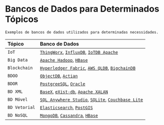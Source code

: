 # Bancos de Dados para Determinados Tópicos

`Exemplos de bancos de dados utilizados para determinadas necessidades.`

| Tópico        | Banco de Dados |
| :------------ | :-------------------------------------------------------------------------------------------------------------------------------------------------------- |
| `IoT`         | [`ThingWorx`](https://www.ptc.com/en/products/thingworx), [`InfluxDB`](https://www.influxdata.com/), [`IoTDB Apache`](https://iotdb.apache.org/) |
| `Big Data`    | [`Apache Hadoop`](https://hadoop.apache.org), [`HBase`](https://hbase.apache.org/) |
| `Blockchain`  | [`Hyperledger Fabric`](https://www.hyperledger.org/projects/fabric), [`AWS QLDB`](https://aws.amazon.com/pt/qldb/), [`BigchainDB`](https://www.bigchaindb.com/)|
| `BDOO`        | [`ObjectDB`](https://www.objectdb.com), [`Actian`](https://esd.actian.com/platform/docs/Versant_Object_Database/10/Versant_Object_Database_10_Documentation) |
| `BDOR`        | [`PostgreeSQL`](https://www.postgresql.org), [`Oracle`](https://www.oracle.com/database/) |
| `BD XML`      | [`BaseX`](https://basex.org), [`eXist-db`](https://exist-db.org/exist/apps/homepage/index.html), [`Apache XALAN`](https://xalan.apache.org/) |
| `BD Móvel`    | [`SQL Anywhere Studio`](https://infocenter-archive.sybase.com/help/index.jsp?topic=/com.sybase.help.pocketbuilder_2.0.pkrelbt/html/pkrelbt/pkrelbt31.htm), [`SQLite`](https://www.sqlite.org/index.html), [`Couchbase Lite`](https://www.couchbase.com/products/lite/) | 
| `BD Vetorial` | [`Elasticsearch`](https://www.elastic.co/pt/), [`PostGIS`](https://postgis.net/)|
| `BD NoSQL`    | [`MongoDB`](https://www.mongodb.com/), [`Cassandra`](https://cassandra.apache.org/_/index.html), [`HBase`](https://hbase.apache.org/)|
